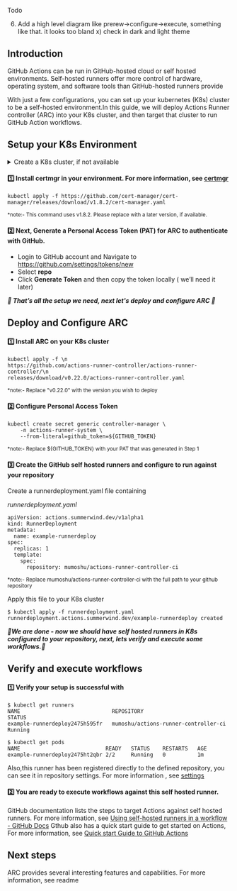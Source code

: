 Todo


6. Add a high level diagram like prerew->configure->execute, something like that. it looks too bland
x) check in dark and light theme


## Introduction

GitHub Actions can be run in GitHub-hosted cloud or self hosted environments. Self-hosted runners offer more control of hardware, operating system, and software tools than GitHub-hosted runners provide

With just a few configurations, you can set up your kubernetes (K8s) cluster to be a self-hosted environment.In this guide, we will deploy Actions Runner controller (ARC) into your K8s cluster, and then target that cluster to run GitHub Action workflows.

## Setup your K8s Environment
<details><summary>Create a K8s cluster, if not available</summary>
   <sub>
If you don't have a K8s environment, you can install a local environment using minikube - (https://minikube.sigs.k8s.io/docs/start/)
   </sub>
</details>

#### :one: Install certmgr in your environment. For more information, see [certmgr](https://cert-manager.io/docs/installation/)

```yaml{:copy}
kubectl apply -f https://github.com/cert-manager/cert-manager/releases/download/v1.8.2/cert-manager.yaml
```
<sub> *note:- This command uses v1.8.2. Please replace with a later version, if available.</sub>

#### :two: Next, Generate a Personal Access Token (PAT) for ARC to authenticate with GitHub.
   - Login to GitHub account and Navigate to https://github.com/settings/tokens/new
   - Select  **repo**
   - Click **Generate Token** and then copy the token locally ( we’ll need it later)



***👏 That’s all the setup we need, next let's deploy and configure ARC 👏***


## Deploy and Configure ARC
#### :one: Install ARC on your K8s cluster

```yaml{:copy}
kubectl apply -f \n
https://github.com/actions-runner-controller/actions-runner-controller/\n
releases/download/v0.22.0/actions-runner-controller.yaml
```
<sub> *note:- Replace "v0.22.0" with the version you wish to deploy </sub>
 

#### :two: Configure Personal Access Token


```yaml{:copy}
kubectl create secret generic controller-manager \
    -n actions-runner-system \
    --from-literal=github_token=${GITHUB_TOKEN}
````
<sub> *note:- Replace ${GITHUB_TOKEN} with your PAT that was generated in Step 1 </sub>

#### :three: Create the GitHub self hosted runners and configure to run against your repository
Create a runnerdeployment.yaml file containing

*runnerdeployment.yaml*
```yaml{:copy}
apiVersion: actions.summerwind.dev/v1alpha1
kind: RunnerDeployment
metadata:
  name: example-runnerdeploy
spec:
  replicas: 1
  template:
    spec:
      repository: mumoshu/actions-runner-controller-ci
````
<sub> *note:- Replace mumoshu/actions-runner-controller-ci with the full path to your github repository </sub>

Apply this file to your K8s cluster
```yaml{:copy}
$ kubectl apply -f runnerdeployment.yaml runnerdeployment.actions.summerwind.dev/example-runnerdeploy created
````
 
***🎉We are done - now we should have self hosted runners in K8s configured to your repository, next, lets verify and execute some workflows.🎉***
 
## Verify and execute workflows
#### :one: Verify your setup is successful with 
```yaml{:copy}
$ kubectl get runners
NAME                             REPOSITORY                             STATUS
example-runnerdeploy2475h595fr   mumoshu/actions-runner-controller-ci   Running

$ kubectl get pods
NAME                           READY   STATUS    RESTARTS   AGE
example-runnerdeploy2475ht2qbr 2/2     Running   0          1m
````
Also,this runner has been registered directly to the defined repository, you can see it in repository settings. For more information , see [settings](https://docs.github.com/en/actions/hosting-your-own-runners/monitoring-and-troubleshooting-self-hosted-runners#checking-the-status-of-a-self-hosted-runner)

#### :two: You are ready to execute workflows against this self hosted runner. 
GitHub documentation lists the steps to target Actions against self hosted runners. For more information, see [Using self-hosted runners in a workflow - GitHub Docs](https://docs.github.com/en/actions/hosting-your-own-runners/using-self-hosted-runners-in-a-workflow#using-self-hosted-runners-in-a-workflow)
Gthub also has a quick start guide to get started on Actions, For more information, see  [Quick start Guide to GitHub Actions](https://docs.github.com/en/actions/quickstart)

## Next steps
ARC provides several interesting features and capabilities. For more information, see readme

 
